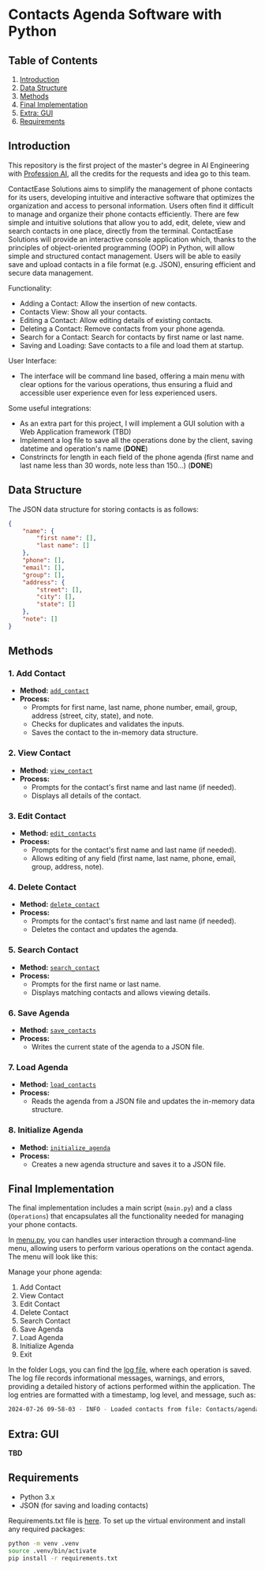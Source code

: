# Contacts Agenda Software with Python

## Table of Contents
1. [Introduction](#introduction)
2. [Data Structure](#data-structure)
3. [Methods](#methods)
4. [Final Implementation](#final-implementation)
5. [Extra: GUI](#extra-gui)
6. [Requirements](#requirements)


## Introduction

This repository is the first project of the master's degree in AI Engineering with [Profession AI](https://profession.ai), all the credits for the requests and idea go to this team.

ContactEase Solutions aims to simplify the management of phone contacts for its users, developing intuitive and interactive software that optimizes the organization and access to personal information.
Users often find it difficult to manage and organize their phone contacts efficiently. There are few simple and intuitive solutions that allow you to add, edit, delete, view and search contacts in one place, directly from the terminal.
ContactEase Solutions will provide an interactive console application which, thanks to the principles of object-oriented programming (OOP) in Python, will allow simple and structured contact management. Users will be able to easily save and upload contacts in a file format (e.g. JSON), ensuring efficient and secure data management.

Functionality:
- Adding a Contact: Allow the insertion of new contacts.
- Contacts View: Show all your contacts.
- Editing a Contact: Allow editing details of existing contacts.
- Deleting a Contact: Remove contacts from your phone agenda.
- Search for a Contact: Search for contacts by first name or last name.
- Saving and Loading: Save contacts to a file and load them at startup.

User Interface: 
- The interface will be command line based, offering a main menu with clear options for the various operations, thus ensuring a fluid and accessible user experience even for less experienced users.

Some useful integrations:
- As an extra part for this project, I will implement a GUI solution with a Web Application framework (TBD)
- Implement a log file to save all the operations done by the client, saving datetime and operation's name (**DONE**)
- Constrincts for length in each field of the phone agenda (first name and last name less than 30 words, note less than 150...) (**DONE**)


## Data Structure

The JSON data structure for storing contacts is as follows:

```json
{
    "name": {
        "first name": [],
        "last name": []
    },
    "phone": [],
    "email": [],
    "group": [],
    "address": {
        "street": [],
        "city": [],
        "state": []
    },
    "note": []
}
```


## Methods

### 1. Add Contact

* **Method:** [`add_contact`](src/agenda_operations.py) 
* **Process:**
  * Prompts for first name, last name, phone number, email, group, address (street, city, state), and note.
  * Checks for duplicates and validates the inputs.
  * Saves the contact to the in-memory data structure.

### 2. View Contact

* **Method:** [`view_contact`](src/agenda_operations.py) 
* **Process:**
  * Prompts for the contact's first name and last name (if needed).
  * Displays all details of the contact.

### 3. Edit Contact

* **Method:** [`edit_contacts`](src/agenda_operations.py) 
* **Process:**
  * Prompts for the contact's first name and last name (if needed).
  * Allows editing of any field (first name, last name, phone, email, group, address, note).

### 4. Delete Contact

* **Method:** [`delete_contact`](src/agenda_operations.py) 
* **Process:**
  * Prompts for the contact's first name and last name (if needed).
  * Deletes the contact and updates the agenda.

### 5. Search Contact

* **Method:** [`search_contact`](src/agenda_operations.py) 
* **Process:**
  * Prompts for the first name or last name.
  * Displays matching contacts and allows viewing details.

### 6. Save Agenda

* **Method:** [`save_contacts`](src/agenda_operations.py) 
* **Process:**
  * Writes the current state of the agenda to a JSON file.

### 7. Load Agenda

* **Method:** [`load_contacts`](src/agenda_operations.py) 
* **Process:**
  * Reads the agenda from a JSON file and updates the in-memory data structure.

### 8. Initialize Agenda

* **Method:** [`initialize_agenda`](src/agenda_operations.py) 
* **Process:**
  * Creates a new agenda structure and saves it to a JSON file.


## Final Implementation

The final implementation includes a main script (`main.py`) and a class (`Operations`) that encapsulates all the functionality needed for managing your phone contacts.

In [menu.py](main.py), you can handles user interaction through a command-line menu, allowing users to perform various operations on the contact agenda. The menu will look like this:

Manage your phone agenda:
1. Add Contact
2. View Contact
3. Edit Contact
4. Delete Contact
5. Search Contact
6. Save Agenda
7. Load Agenda
8. Initialize Agenda
9. Exit

In the folder Logs, you can find the [log file](Logs/agenda_operations.log), where each operation is saved. The log file records informational messages, warnings, and errors, providing a detailed history of actions performed within the application. The log entries are formatted with a timestamp, log level, and message, such as:

```bash
2024-07-26 09-58-03 - INFO - Loaded contacts from file: Contacts/agenda.json
```

## Extra: GUI

**TBD**

## Requirements

- Python 3.x
- JSON (for saving and loading contacts)

Requirements.txt file is [here](requirements.txt). To set up the virtual environment and install any required packages:

```bash
python -m venv .venv
source .venv/bin/activate  
pip install -r requirements.txt